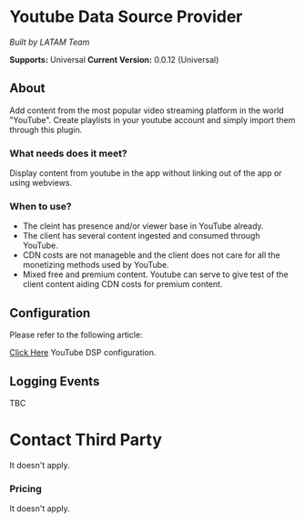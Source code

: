 
# Youtube Data Source Provider

*Built by LATAM Team*

**Supports:** Universal
**Current Version:** 0.0.12 (Universal)

## About
Add content from the most popular video streaming platform in the world "YouTube". Create playlists in your youtube account and simply import them through this plugin. 

### What needs does it meet?

Display content from youtube in the app without linking out of the app or using webviews.


### When to use?
- The cleint has presence and/or viewer base in YouTube already.
- The client has several content ingested and consumed through YouTube.
- CDN costs are not manageble and the client does not care for all the monetizing methods used by YouTube.
- Mixed free and premium content. Youtube can serve to give test of the client content aiding CDN costs for premium content.


## Configuration

Please refer to the following article:

[Click Here](https://applicaster.zendesk.com/hc/en-us/articles/360001136303-How-To-Configure-YouTube-Videos-In-An-App-) YouTube DSP configuration.

## Logging Events

TBC


# Contact Third Party
It doesn't apply.



### Pricing

It doesn't apply.
